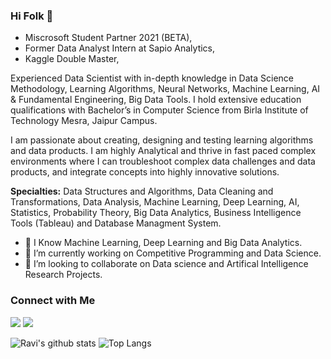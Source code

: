 ### Hi Folk 👋

- Miscrosoft Student Partner 2021 (BETA),
- Former Data Analyst Intern at Sapio Analytics,
- Kaggle Double Master,

Experienced Data Scientist with in-depth knowledge in Data Science Methodology, Learning Algorithms, Neural Networks, Machine Learning, AI & Fundamental Engineering, Big Data Tools. I hold extensive education qualifications with Bachelor’s in Computer Science from Birla Institute of Technology Mesra, Jaipur Campus.

I am passionate about creating, designing and testing learning algorithms and data products. I am highly Analytical and thrive in fast paced complex environments where I can troubleshoot complex data challenges and data products, and integrate concepts into highly innovative solutions.

**Specialties:** Data Structures and Algorithms, Data Cleaning and Transformations, Data Analysis, Machine Learning, Deep Learning, AI, Statistics, Probability Theory, Big Data Analytics, Business Intelligence Tools (Tableau) and Database Managment System. 

- 🔭 I Know Machine Learning, Deep Learning and Big Data Analytics.
- 🌱 I’m currently working on Competitive Programming and Data Science.
- 🤝 I’m looking to collaborate on Data science and Artifical Intelligence Research Projects.

### Connect with Me

[<img src="https://img.shields.io/badge/linkedin-%230077B5.svg?&style=for-the-badge&logo=linkedin&logoColor=white" />](https://www.linkedin.com/in/uravichaubey/)
[<img src="https://img.shields.io/badge/Kaggle-%2320BEFF.svg?&style=for-the-badge&logo=Kaggle&logoColor=white" />](https://www.kaggle.com/ravichaubey1506)

![Ravi's github stats](https://github-readme-stats.vercel.app/api?username=ravichaubey&show_icons=true&theme=dark)
![Top Langs](https://github-readme-stats.vercel.app/api/top-langs/?username=ravichaubey&theme=cobalt&layout=compact)
